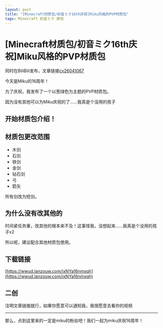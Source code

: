 ```yaml
---
layout: post
title: "[Minecraft材质包/初音ミク16th庆祝]Miku风格的PVP材质包"
tags: Minecraft 初音ミク 原创
---
```


# [Minecraft材质包/初音ミク16th庆祝]Miku风格的PVP材质包

同时在BiliBili发布，文章链接[cv26041067](https://www.bilibili.com/read/cv26041067)

今天是Miku的16周年！

为了庆祝，我发布了一个以葱绿色为主题的PVP材质包。

因为没有其他可以为Miku庆祝的了……我真是个没用的孩子

## 开始材质包介绍！

## 材质包更改范围

- 木剑
- 石剑
- 铁剑
- 金剑
- 钻石剑
- 弓
- 箭矢

所有剑改为短剑。

## 为什么没有改其他的

时间紧任务重，改其他的根本来不及！这事怪我，没想起来……我真是个没用的孩子x2

所以呢，建议配合其他材质包使用。

## 下载链接

[https://wwud.lanzouw.com/ixNYa16nmxqh](https://wwud.lanzouw.com/ixNYa16nmxqh)

## 二创

注明文章链接就行，如果你愿意可以通知我，我很愿意去看你的视频

-----------------------

那么，点到这里来的一定是miku的粉丝吧！我们一起为miku庆祝16周年！
